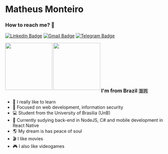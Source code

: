<!--
### Hi there 👋
**matheusyanmonteiro** is a ✨ _special_ ✨ repository because its `README.md` (this file) appears on your GitHub profile.

Here are some ideas to get you started:

- 🔭 I’m currently working on ...
- 🌱 I’m currently learning ...
- 👯 I’m looking to collaborate on ...
- 🤔 I’m looking for help with ...
- 💬 Ask me about ...
- 📫 How to reach me: ...
- 😄 Pronouns: ...
- ⚡ Fun fact: ...
-->

# Matheus Monteiro

### How to reach me? 🔎

[![Linkedin Badge](https://img.shields.io/badge/-Matheus-blue?style=flat-square&logo=Linkedin&logoColor=white&link=https://www.linkedin.com/in/matheusyanmonte76iro-b5788a208/)](https://www.linkedin.com/in/matheusyanmonte76iro-b5788a208/)
[![Gmail Badge](https://img.shields.io/badge/-matheusyanmonteiro@gmail.com-c14438?style=flat-square&logo=Gmail&logoColor=white&link=mailto:matheusyanmonteiro@gmail.com)](mailto:matheusyanmonteiro@gmail.com)
[![Telegram Badge](https://img.shields.io/badge/-Matheusyanmonteiro-blue?style=flat-square&logo=Telegram&logoColor=white&link=https://t.me/Matheusyanmonteiro)](https://t.me/Matheusyanmonteiro)

<a href="https://github.com/matheusyanmonteiro/github-readme-statst">
  <img align="left"  height='150px' src="https://github-readme-stats.vercel.app/api?username=matheusyanmonteiro&show_icons=true&theme=dracula" />
</a>

<a href="https://github.com/matheusyanmonteiro/github-readme-stats">
  <img align="left" height='150px' src="https://github-readme-stats.vercel.app/api/top-langs/?username=matheusyanmonteiro&hide=jupyter%20notebook,html&layout=compact&theme=light" />
</a><br><br><br><br><br><br><br>

### I'm from Brazil 🇧🇷  

- 🧠 I really like to learn
- 🎯 Focused on web development, information security
- 💻 Student from the University of Brasilia (UnB)
- 🚀 Currently sudying back-end in NodeJS, C# and mobile development in React Native
- 🌎 My dream is has peace of soul
- 🎬 I like movies
- 🎮 I also like videogames

